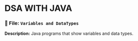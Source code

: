 # DSA WITH JAVA


### 🔹 File: `Variables and DataTypes`

**Description:** Java programs that show variables and data types.